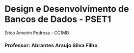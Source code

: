 # Design e Desenvolvimento de Bancos de Dados - PSET1
Érico Amorim Pedrosa - CC1MB
### Professor: Abrantes Araujo Silva Filho
